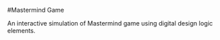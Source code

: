 #Mastermind Game 

An interactive simulation of Mastermind game using digital design logic elements.
